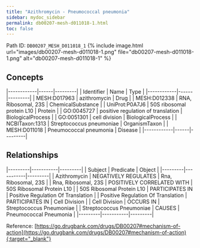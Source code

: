 ```yaml
---
title: "Azithromycin - Pneumococcal pneumonia"
sidebar: mydoc_sidebar
permalink: db00207-mesh-d011018-1.html
toc: false 
---
```



Path ID: `DB00207_MESH_D011018_1`
{% include image.html url="images/db00207-mesh-d011018-1.png" file="db00207-mesh-d011018-1.png" alt="db00207-mesh-d011018-1" %}

## Concepts

|------------|------|---------|
| Identifier | Name | Type    |
|------------|------|---------|
| MESH:D017963 | azithromycin | Drug |
| MESH:D012338 | RNA, Ribosomal, 23S | ChemicalSubstance |
| UniProt:P0A7J6 | 50S ribosomal protein L10 | Protein |
| GO:0045727 | positive regulation of translation | BiologicalProcess |
| GO:0051301 | cell division | BiologicalProcess |
| NCBITaxon:1313 | Streptococcus pneumoniae | OrganismTaxon |
| MESH:D011018 | Pneumococcal pneumonia | Disease |
|------------|------|---------|

## Relationships

|---------|-----------|---------|
| Subject | Predicate | Object  |
|---------|-----------|---------|
| Azithromycin | NEGATIVELY REGULATES | Rna, Ribosomal, 23S |
| Rna, Ribosomal, 23S | POSITIVELY CORRELATED WITH | 50S Ribosomal Protein L10 |
| 50S Ribosomal Protein L10 | PARTICIPATES IN | Positive Regulation Of Translation |
| Positive Regulation Of Translation | PARTICIPATES IN | Cell Division |
| Cell Division | OCCURS IN | Streptococcus Pneumoniae |
| Streptococcus Pneumoniae | CAUSES | Pneumococcal Pneumonia |
|---------|-----------|---------|

Reference: [https://go.drugbank.com/drugs/DB00207#mechanism-of-action](https://go.drugbank.com/drugs/DB00207#mechanism-of-action){:target="_blank"}